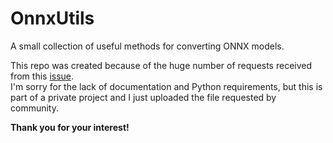 # OnnxUtils
A small collection of useful methods for converting ONNX models.  

This repo was created because of the huge number of requests received from this [issue](https://github.com/onnx/onnx-tensorflow/issues/632).  
I'm sorry for the lack of documentation and Python requirements, but this is part of a private project and I just uploaded the file requested by community.  

<b>Thank you for your interest!</b>
